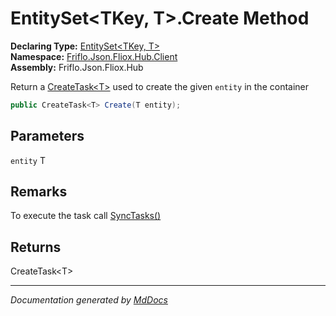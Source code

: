﻿<!--  
  <auto-generated>   
    The contents of this file were generated by a tool.  
    Changes to this file may be list if the file is regenerated  
  </auto-generated>   
-->

# EntitySet\<TKey, T\>.Create Method

**Declaring Type:** [EntitySet\<TKey, T\>](../index.md)  
**Namespace:** [Friflo.Json.Fliox.Hub.Client](../../index.md)  
**Assembly:** Friflo.Json.Fliox.Hub

Return a [CreateTask\<T\>](../../CreateTask-1/index.md) used to create the given `entity` in the container

```csharp
public CreateTask<T> Create(T entity);
```

## Parameters

`entity`  T

## Remarks

 To execute the task call [SyncTasks()](../../FlioxClient/methods/SyncTasks.md)

## Returns

CreateTask\<T\>

___

*Documentation generated by [MdDocs](https://github.com/ap0llo/mddocs)*
